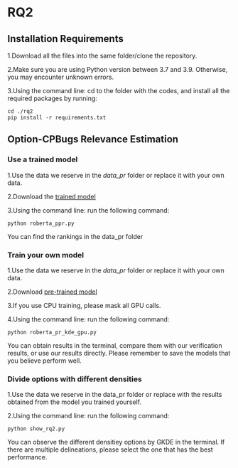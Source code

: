 # RQ2


## Installation Requirements

1.Download all the files into the same folder/clone the repository.

2.Make sure you are using Python version between 3.7 and 3.9. Otherwise, you may encounter unknown errors.

3.Using the command line: cd to the folder with the codes, and install all the required packages by running:
```
cd ./rq2
pip install -r requirements.txt
```
## Option-CPBugs Relevance Estimation

### Use a trained model
1.Use the data we reserve in the *data_pr* folder or replace it with your own data.

2.Download the [trained model](https://huggingface.co/BitMars/roberta_pf)

3.Using the command line: run the following command:

```
python roberta_ppr.py
```

You can find the rankings in the data_pr folder

### Train your own model

1.Use the data we reserve in the *data_pr* folder or replace it with your own data.

2.Download [pre-trained model](https://huggingface.co/FacebookAI/roberta-base)

3.If you use CPU training, please mask all GPU calls.

4.Using the command line: run the following command:

```
python roberta_pr_kde_gpu.py
```
You can obtain results in the terminal, compare them with our verification results, or use our results directly. Please remember to save the models that you believe perform well.

### Divide options with different densities
1.Use the data we reserve in the data_pr folder or replace with the results obtained from the model you trained yourself.

2.Using the command line: run the following command:

```
python show_rq2.py
```
You can observe the different densitiey options by GKDE in the terminal. If there are multiple delineations, please select the one that has the best performance.
